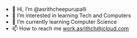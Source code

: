 - 👋 Hi, I’m @asrithcheepurupalli
- 👀 I’m interested in learning Tech and Computers
- 🌱 I’m currently learning Computer Science
- 📫 How to reach me work.asrithch@icloud.com

<!---
asrithcheepurupalli/asrithcheepurupalli is a ✨ special ✨ repository because its `README.md` (this file) appears on your GitHub profile.
You can click the Preview link to take a look at your changes.
--->
